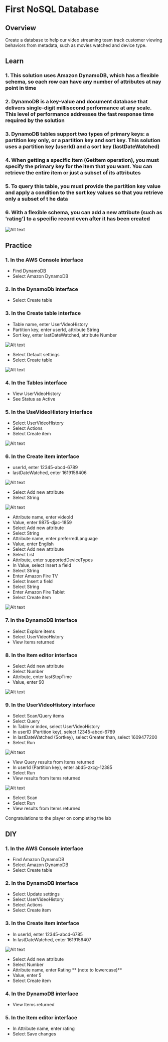 # First NoSQL Database

## **Overview**

Create a database to help our video streaming team track customer viewing behaviors from metadata, such as movies watched and device type.

## **Learn**

### 1. This solution uses Amazon DynamoDB, which has a flexible schema, so each row can have any number of attributes at nay point in time

### 2. DynamoDB is a key-value and document database that delivers single-digit millisecond performance at any scale. This level of performance addresses the fast response time required by the solution

### 3. DynamoDB tables support two types of primary keys: a partition key only, or a partition key and sort key. This solution uses a partition key (userId) and a sort key (lastDateWatched)

### 4. When getting a specific item (GetItem operation), you must specify the primary key for the item that you want. You can retrieve the entire item or just a subset of its attributes

### 5. To query this table, you must provide the partition key value and apply a condition to the sort key values so that you retrieve only a subset of t he data

### 6. With a flexible schema, you can add a new attribute (such as 'rating') to a specific record even after it has been created

![Alt text](./assets/image.png)

## **Practice**

### 1. In the AWS Console interface

- Find DynamoDB
- Select Amazon DynamoDB

### 2. In the DynamoDb interface

- Select Create table

### 3. In the Create table interface

- Table name, enter UserVideoHistory
- Partition key, enter userId, attribute String
- Sort key, enter lastDateWatched, attribute Number

![Alt text](./assets/image-1.png)

- Select Default settings
- Select Create table

![Alt text](./assets/image-2.png)

### 4. In the Tables interface

- View UserVideoHistory
- See Status as Active

### 5. In the UseVideoHistory interface

- Select UserVideoHistory
- Select Actions
- Select Create item

![Alt text](./assets/image-3.png)

### 6. In the Create item interface

- userId, enter 12345-abcd-6789
- lastDateWatched, enter 1619156406

![Alt text](./assets/image-4.png)

- Select Add new attribute
- Select String

![Alt text](./assets/image-5.png)

- Attribute name, enter videoId
- Value, enter 9875-djac-1859
- Select Add new attribute
- Select String
- Attribute name, enter preferredLanguage
- Value, enter English
- Select Add new attribute
- Select List
- Attribute, enter supportedDeviceTypes
- In Value, select Insert a field
- Select String
- Enter Amazon Fire TV
- Select Insert a field
- Select String
- Enter Amazon Fire Tablet
- Select Create item

![Alt text](./assets/image-6.png)

### 7. In the DynamoDB interface

- Select Explore items
- Select UserVideoHistory
- View Items returned

### 8. In the Item editor interface

- Select Add new attribute
- Select Number
- Attribute, enter lastStopTime
- Value, enter 90

![Alt text](./assets/image-7.png)

### 9. In the UserVideoHistory interface

- Select Scan/Query items
- Select Query
- In Table or index, select UserVideoHistory
- In userID (Partition key), select 12345-abcd-6789
- In lastDateWatched (Sortkey), select Greater than, select 1609477200
- Select Run

![Alt text](./assets/image-8.png)

- View Query results from Items returned
- In userId (Partition key), enter abd5-zxcg-12385
- Select Run
- View results from Items returned

![Alt text](./assets/image-9.png)

- Select Scan
- Select Run
- View results from Items returned

Congratulations to the player on completing the lab

## **DIY**

### 1. In the AWS Console interface

- Find Amazon DynamoDB
- Select Amazon DynamoDB
- Select Create table

### 2. In the DynamoDB interface

- Select Update settings
- Select UserVideoHistory
- Select Actions
- Select Create item

### 3. In the Create item interface

- In userId, enter 12345-abcd-6785
- In lastDateWatched, enter 1619156407

![Alt text](./assets/image-10.png)

- Select Add new attribute
- Select Number
- Attribute name, enter Rating ** (note to lowercase)**
- Value, enter 5
- Select Create item

### 4. In the DynamoDB interface

- View Items returned

### 5. In the Item editor interface

- In Attribute name, enter rating
- Select Save changes
